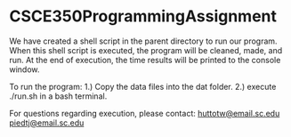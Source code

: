 CSCE350ProgrammingAssignment
============================

We have created a shell script in the parent directory to run our program. When this shell script is executed, the program will be cleaned, made, and run. At the end of execution, the time results will be printed to the console window.

To run the program:
	1.) Copy the data files into the dat folder.
	2.) execute ./run.sh in a bash terminal.

For questions regarding execution, please contact:
	huttotw@email.sc.edu
	piedtj@email.sc.edu